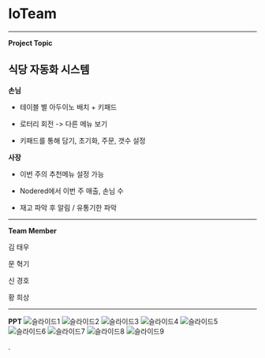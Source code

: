 # IoTeam

---

__Project Topic__

## 식당 자동화 시스템

__손님__
- 테이블 별 아두이노 배치 + 키패드

- 로터리 회전 -> 다른 메뉴 보기

- 키패드를 통해 담기, 초기화, 주문, 갯수 설정

__사장__

- 이번 주의 추천메뉴 설정 가능

- Nodered에서 이번 주 매출, 손님 수

- 재고 파악 후 알림 / 유통기한 파악 



----

__Team Member__

김 태우

문 혁기

신 경호

황 희상 

---

__PPT__
![슬라이드1](https://user-images.githubusercontent.com/93089183/236084517-36f1db37-a627-4e4a-b13d-8d2edf4b2305.JPG)
![슬라이드2](https://user-images.githubusercontent.com/93089183/236084518-79e0f20c-5355-475b-949c-02dce7eb723b.JPG)
![슬라이드3](https://user-images.githubusercontent.com/93089183/236084519-66cb048c-e700-4eb1-aae5-ccc32b056b73.JPG)
![슬라이드4](https://user-images.githubusercontent.com/93089183/236084522-46e873b3-3a7a-4df6-b04e-f72bf31a282e.JPG)
![슬라이드5](https://user-images.githubusercontent.com/93089183/236084526-be097447-6774-423d-aa78-b93d427ad0af.JPG)
![슬라이드6](https://user-images.githubusercontent.com/93089183/236084527-9580eb65-996f-4160-bf46-fb8860013970.JPG)
![슬라이드7](https://user-images.githubusercontent.com/93089183/236084528-f119e2f2-57a8-460a-aa35-93feb35b8b35.JPG)
![슬라이드8](https://user-images.githubusercontent.com/93089183/236084529-972ea4d5-44ed-44ea-bf3c-b5b6c117ff31.JPG)
![슬라이드9](https://user-images.githubusercontent.com/93089183/236084530-7ba98cc9-7fe3-45a5-91d6-7eb44a320a43.JPG)


.
